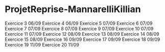 # ProjetReprise-MannarelliKillian
Exercice 3 06/09
Exercice 4 06/09
Exercice 5 07/09
Exercice 6 07/09
Exercice 7 07/09
Exercice 8 07/09
Exercice 9 07/09
Exercice 10 07/09
Exercice 11 07/09
Exercice 12 08/09
Exercice 13 08/09
Exercice 14 08/09
Exercice 15 08/09
Exercice 16 09/09
Exercice 17 09/09
Exercice 18 09/09
Exercice 19 11/09
Exercice 20 11/09
